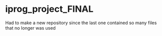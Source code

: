 # iprog_project_FINAL
Had to make a new repository since the last one contained so many files that no longer was used
